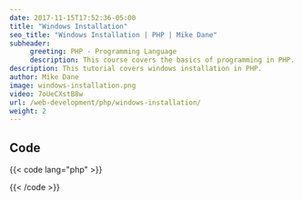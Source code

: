 ```yaml
---
date: 2017-11-15T17:52:36-05:00
title: "Windows Installation"
seo_title: "Windows Installation | PHP | Mike Dane"
subheader:
     greeting: PHP - Programming Language
     description: This course covers the basics of programming in PHP. Work your way through the videos and we'll teach you everything you need to know to start your programming journey!
description: This tutorial covers windows installation in PHP.
author: Mike Dane
image: windows-installation.png
video: 7oUeCXstB8w
url: /web-development/php/windows-installation/
weight: 2
---
```


## Code

{{< code lang="php" >}}

{{< /code >}}